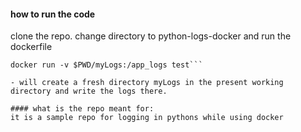 #### how to run the code
clone the repo. change directory to python-logs-docker and run the dockerfile

```docker build -t test .
docker run -v $PWD/myLogs:/app_logs test```

- will create a fresh directory myLogs in the present working directory and write the logs there.

#### what is the repo meant for:
it is a sample repo for logging in pythons while using docker 